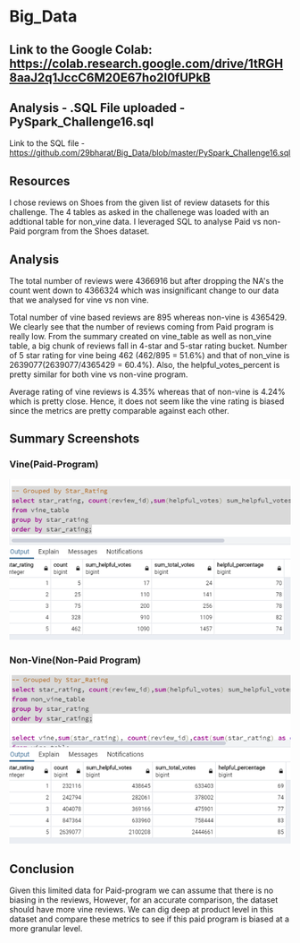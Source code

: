 # Big_Data
  
## Link to the Google Colab: https://colab.research.google.com/drive/1tRGH8aaJ2q1JccC6M20E67ho2I0fUPkB
  
## Analysis - .SQL File uploaded - PySpark_Challenge16.sql
  
Link to the SQL file - https://github.com/29bharat/Big_Data/blob/master/PySpark_Challenge16.sql
  
## Resources
  
I chose reviews on Shoes from the given list of review datasets for this challenge. The 4 tables as asked in the challenege was loaded with an addtional table for non_vine data. I leveraged SQL to analyse Paid vs non-Paid porgram from the Shoes dataset.
  
## Analysis
  
The total number of reviews were 4366916 but after dropping the NA's the count went down to 4366324 which was insignificant change to our data that we analysed for vine vs non vine. 
  
Total number of vine based reviews are 895 whereas non-vine is 4365429. We clearly see that the number of reviews coming from Paid program is really low. From the summary created on vine_table as well as non_vine table, a big chunk of reviews fall in 4-star and 5-star rating bucket. Number of 5 star rating for vine being 462 (462/895 = 51.6%) and that of non_vine is 2639077(2639077/4365429 = 60.4%). Also, the helpful_votes_percent is pretty similar for both vine vs non-vine program.
  
Average rating of vine reviews is 4.35% whereas that of non-vine is 4.24% which is pretty close. Hence, it does not seem like the vine rating is biased since the metrics are pretty comparable against each other.

## Summary Screenshots
  
### Vine(Paid-Program)
  
![alt text](https://github.com/29bharat/Big_Data/blob/master/Vine_Summary.PNG)
  
### Non-Vine(Non-Paid Program)
  
![alt text](https://github.com/29bharat/Big_Data/blob/master/Non_Vine_Summary.PNG)
  
## Conclusion
  
Given this limited data for Paid-program we can assume that there is no biasing in the reviews, However, for an accurate comparison, the dataset should have more vine reviews. We can dig deep at product level in this dataset and compare these metrics to see if this paid program is biased at a more granular level.
